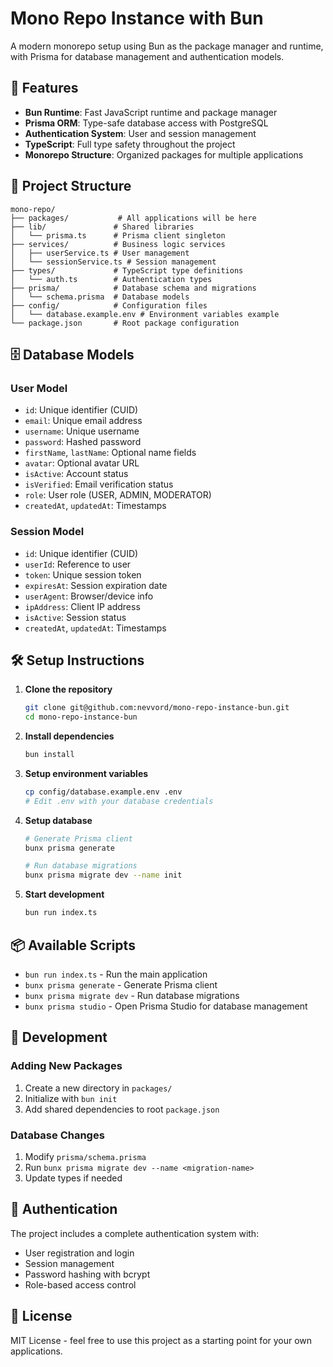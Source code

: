 # Mono Repo Instance with Bun

A modern monorepo setup using Bun as the package manager and runtime, with Prisma for database management and authentication models.

## 🚀 Features

- **Bun Runtime**: Fast JavaScript runtime and package manager
- **Prisma ORM**: Type-safe database access with PostgreSQL
- **Authentication System**: User and session management
- **TypeScript**: Full type safety throughout the project
- **Monorepo Structure**: Organized packages for multiple applications

## 📁 Project Structure

```
mono-repo/
├── packages/           # All applications will be here
├── lib/               # Shared libraries
│   └── prisma.ts      # Prisma client singleton
├── services/          # Business logic services
│   ├── userService.ts # User management
│   └── sessionService.ts # Session management
├── types/             # TypeScript type definitions
│   └── auth.ts        # Authentication types
├── prisma/            # Database schema and migrations
│   └── schema.prisma  # Database models
├── config/            # Configuration files
│   └── database.example.env # Environment variables example
└── package.json       # Root package configuration
```

## 🗄️ Database Models

### User Model

- `id`: Unique identifier (CUID)
- `email`: Unique email address
- `username`: Unique username
- `password`: Hashed password
- `firstName`, `lastName`: Optional name fields
- `avatar`: Optional avatar URL
- `isActive`: Account status
- `isVerified`: Email verification status
- `role`: User role (USER, ADMIN, MODERATOR)
- `createdAt`, `updatedAt`: Timestamps

### Session Model

- `id`: Unique identifier (CUID)
- `userId`: Reference to user
- `token`: Unique session token
- `expiresAt`: Session expiration date
- `userAgent`: Browser/device info
- `ipAddress`: Client IP address
- `isActive`: Session status
- `createdAt`, `updatedAt`: Timestamps

## 🛠️ Setup Instructions

1. **Clone the repository**

   ```bash
   git clone git@github.com:nevvord/mono-repo-instance-bun.git
   cd mono-repo-instance-bun
   ```

2. **Install dependencies**

   ```bash
   bun install
   ```

3. **Setup environment variables**

   ```bash
   cp config/database.example.env .env
   # Edit .env with your database credentials
   ```

4. **Setup database**

   ```bash
   # Generate Prisma client
   bunx prisma generate

   # Run database migrations
   bunx prisma migrate dev --name init
   ```

5. **Start development**
   ```bash
   bun run index.ts
   ```

## 📦 Available Scripts

- `bun run index.ts` - Run the main application
- `bunx prisma generate` - Generate Prisma client
- `bunx prisma migrate dev` - Run database migrations
- `bunx prisma studio` - Open Prisma Studio for database management

## 🔧 Development

### Adding New Packages

1. Create a new directory in `packages/`
2. Initialize with `bun init`
3. Add shared dependencies to root `package.json`

### Database Changes

1. Modify `prisma/schema.prisma`
2. Run `bunx prisma migrate dev --name <migration-name>`
3. Update types if needed

## 🔐 Authentication

The project includes a complete authentication system with:

- User registration and login
- Session management
- Password hashing with bcrypt
- Role-based access control

## 📝 License

MIT License - feel free to use this project as a starting point for your own applications.
